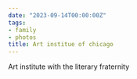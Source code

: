 ```yaml
---
date: "2023-09-14T00:00:00Z"
tags:
- family
- photos
title: Art institue of chicago
---
```

Art institute with the literary fraternity
<script src="https://cdn.jsdelivr.net/npm/publicalbum@latest/embed-ui.min.js" async></script>
<div class="pa-gallery-player-widget" style="width:640px; height:480px; display:none;"
  data-link="https://photos.app.goo.gl/HqZN3NBa2T6nWZ3e8"
  data-title="Chicago art institute "
  data-description="21 new items added to shared album">
  <object data="https://lh3.googleusercontent.com/pw/AIL4fc_atH-2CvnlTyAKCLh7Iwwitl96Mbteytq2z9UnYUQzTxxbsrwAShyx5CwF3yc64OUqE2lYdMAt1yjuetiBpBBHhAZY5V4qSI617ZVvBngTKhNby6K9=w1920-h1080"></object>
  <object data="https://lh3.googleusercontent.com/pw/AIL4fc8Zfs2kHGvSFZXUaoh8GzaNfEt08bSTFuyDeBHHlinTXZm9b0530i3mEuSdS4iio0hUs_WsMeNhOBdkgrPSv5_0tZbicXAj6gHECRFz7MyMOnd6w1TF=w1920-h1080"></object>
  <object data="https://lh3.googleusercontent.com/pw/AIL4fc-MCq04HNx2Ikv2Njw9__8UILsWVhrj09j91JC7Wt7rMcFd2ATzvmx77Xgso_GbUrJ17ZKn3nkUqcxu8rzFZ968Y4fQf5g7bEc-ClRh1upZafn-GAzE=w1920-h1080"></object>
  <object data="https://lh3.googleusercontent.com/pw/AIL4fc_30fPF1pCCzcN89kx--Eivp7xvIhw_61yRa5Xs-MZDY-6pMjjBNjj861carAWIDaafD-j-_XrW0MRHKZucCSQpodMZbAs6IBX0R4u5t-DGr4CeI4Lc=w1920-h1080"></object>
  <object data="https://lh3.googleusercontent.com/pw/AIL4fc9pmmlQycT7Yvta-N2ahoR701x8Mx_ji35ru5Q-UISAD_Px0kp2GgZ-g9ziI9agugrzoFREiwhG3O4jcDn_YcL3CvxybrzVQzorlZeze-2lTwreDy8L=w1920-h1080"></object>
  <object data="https://lh3.googleusercontent.com/pw/AIL4fc9rbZEk7aM7kaNS3GFvBKxegYNAuFfhn1RsSfh1z9W490i7hO3O2FQFYe5LsvaeUEho99nysbFL8M5EAvStk247V_qzyKSxni618YH_vyTL1cgMGW_8=w1920-h1080"></object>
  <object data="https://lh3.googleusercontent.com/pw/AIL4fc_ytFQrAnmXhk5PhzCVYU-HSzdRbHZdsE3xI57rd1u-wRoIDpH7xd3GVd8s_AUMefaauWE5dXyKc5LNQ1vWx9jBR3ovJYMoYyuzgnYX2Pqt8uAIUi_m=w1920-h1080"></object>
  <object data="https://lh3.googleusercontent.com/pw/AIL4fc9eZT11dZ2kJFuQTNGkygTqYCeclVF7AL4cR16XBqdWVJqL9t075A_iyxgwtnXzGp3dQpqmAGKZ-gNVporL82hEED0fFaN2GTIOju3x9oyu86i8F5Ww=w1920-h1080"></object>
  <object data="https://lh3.googleusercontent.com/pw/AIL4fc_ES05vnByxFkVjHfg-bKXTtC937bxwZZ36LleUJfxCmLo5UoUtzQBNWXHDdr6TljXwlKztvm-SotAiWxhPr_RdJF2m1IsNgbTiz1-wpBPjdAtO-9id=w1920-h1080"></object>
  <object data="https://lh3.googleusercontent.com/pw/AIL4fc973AfsgjnKZEqlVFcfOo106y8SZYSvBxypa0OKTnmWLGtLlvossN3DjFb3VkpP6K5erL_QgN5ZM2XDLzdfUP3jnkZOk66gZfM-4e8domg33Rd8uiT_=w1920-h1080"></object>
  <object data="https://lh3.googleusercontent.com/pw/AIL4fc_b2u5H4BcWq2YUAWQrmLGOETmvYKSDqWhGtDFAapZy9sBEfygcf2nENhhb6pPLqR8w5ZkIA4jZtkkPeGEw1QLavD1MCrmEu8N66o_Z_p9d2xGIq0Vj=w1920-h1080"></object>
  <object data="https://lh3.googleusercontent.com/pw/AIL4fc_tHDxFOXQNK3KoIYmW-jpRTakQdF8oAUf32gvjYxnUAB6trizvAlg8Ies6nsWssXIrbSJ23D1QV6u3UtxqzSM6VEvAfNtc1fZVWiXN-zdGIo3mjVfQ=w1920-h1080"></object>
  <object data="https://lh3.googleusercontent.com/pw/AIL4fc8vBDod2W6D9F3Qacd8bxd3unAps8DcjQcqBXpmP-WkBripmPgeAISKI_QC4HQHBsee99J3ZoO80kDEFc4Oh0aySD5dUsf2kGLAxSji9yItCH7Xh3pj=w1920-h1080"></object>
  <object data="https://lh3.googleusercontent.com/pw/AIL4fc8Tn3a3j0SRG8A1pnkMmmjiS5w0svcBH43JRumy4z5mps7ap3lzYRblPIn9WePrRxeXFU9JIw-3Dbs_dYYztp7F1UEtDWmuKaL4-0OXa1BfzjlTizi3=w1920-h1080"></object>
  <object data="https://lh3.googleusercontent.com/pw/AIL4fc_nLvCWXKc-cTvl12aE_K_-nzHQ8TixdL2W0bEaXmA40zVAZ7Zqza0qht-wdEa66B1E8fq1Do2BZC74w4zzVSTPqCpoBGECki48PlrQ_yaKlAJOI5jX=w1920-h1080"></object>
  <object data="https://lh3.googleusercontent.com/pw/AIL4fc-Z9Z0todjwBRMUJiUyFoS08IxDxytWpAut6pbvUUCq82r7MR7GqLYXw05UEd2o144hTJcRdLU0wYE9f1UomOWkrKcwr0THYqMkFmCTSLrARi6BZbuf=w1920-h1080"></object>
  <object data="https://lh3.googleusercontent.com/pw/AIL4fc9Yk9SCVMpf9O1voHetjo-90dyXOWMQ6BqJsVlsJmj-3zVf_xfKL4250_9rSDNroHwyDC03nMK9i1SmLLCxLDRJH5f3g90CqFA3IvC0euQ-bmsYxviH=w1920-h1080"></object>
  <object data="https://lh3.googleusercontent.com/pw/AIL4fc9v1n6SrwA8LVE2xc2lFGH0LprUo-bCY51p9p_59WVC2jenxMkdCq9fFfeQscXcRiCG2yKYFq6x_cB_WoaT6r5AVbx1pAXB-wR_wRbt9RQ_M5oZsPat=w1920-h1080"></object>
  <object data="https://lh3.googleusercontent.com/pw/AIL4fc8Xc-zBqjB6gIZqStj6ret80CYobvcSVAX_qVM85KU5JrzW4xD_5k488O2xYdhX8lnO9ubFLXKj7DZizvh-nWihc_QgJsrYQe9w47nMT3FB5mywDIQ6=w1920-h1080"></object>
  <object data="https://lh3.googleusercontent.com/pw/AIL4fc8GMN82uS1JMjmmXbqYOjnI9BiIpnizzo3JsVIjr7CRxN-uwkPe8eNzMX7e0N7jOsroksMF951lmV_nwfg-sYm-JTrRrb78iqCMO1sLj3FWn-UA8giu=w1920-h1080"></object>
  <object data="https://lh3.googleusercontent.com/pw/AIL4fc8KzvMs5T-f9Z3Nbi4WbuQPEUyRV-S8kJC1ZpMGdWXL3-v6IAzJXAmAWDVMXlAQId02lyHnLfF4ItcOfDOJOsiBy0s06L2BTP4xHl3-e0HfJhK22P8K=w1920-h1080"></object>
</div>
